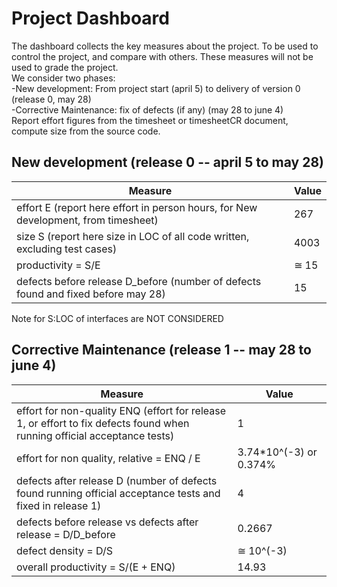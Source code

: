 # Project Dashboard

The dashboard collects the key measures about the project.
To be used to control the project, and compare with others. These measures will not be used to grade the project. <br>
We consider two phases: <br>
-New development: From project start (april 5) to delivery of version 0 (release 0, may 28) <br>
-Corrective Maintenance: fix of defects (if any)  (may 28 to june 4)   <br>
Report effort figures from the timesheet or timesheetCR document, compute size from the source code.

## New development (release 0  -- april 5 to may 28)
| Measure| Value |
|---|---|
|effort E (report here effort in person hours, for New development, from timesheet)  |267|
|size S (report here size in LOC of all code written, excluding test cases)  |4003|
|productivity = S/E |≅ 15|
|defects before release D_before (number of defects found and fixed before may 28) |15|

Note for S:LOC of interfaces are NOT CONSIDERED


## Corrective Maintenance (release 1 -- may 28 to june 4)

| Measure | Value|
|---|---|
| effort for non-quality ENQ (effort for release 1, or effort to fix defects found when running official acceptance tests) |1|
| effort for non quality, relative = ENQ / E |3.74*10^(-3) or 0.374%|
|defects after release D (number of defects found running official acceptance tests and  fixed in release 1) |4|
| defects before release vs defects after release = D/D_before |0.2667|
|defect density = D/S|≅ 10^(-3)|
|overall productivity = S/(E + ENQ)|14.93|

